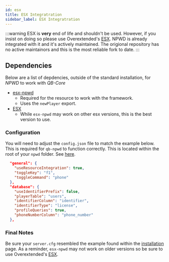 ```yaml
---
id: esx
title: ESX Integratration
sidebar_label: ESX Integratration
---
```


:::warning
ESX is **very** end of life and shouldn't be used. However, if you insist on doing so please use Overextended's [ESX](https://github.com/overextended/es_extended). NPWD is already integrated with it and it's actively maintained. The origional repository has no active maintainors and this is the most reliable fork to date.
:::

## Dependencies
Below are a list of depdencies, outside of the standard installation, for *NPWD* to work with *QB-Core*
- [esx-npwd](https://github.com/overextended/esx-npwd)
    - Required for the resource to work with the framework.
    - Uses the `newPlayer` export.
- [ESX](https://github.com/overextended/es_extended)
    - While `esx-npwd` may work on other esx versions, this is the best version to use.

### Configuration
You will need to adjust the `config.json` file to match the example below. This is required for `qb-npwd` to function correctly. This is located within the root of your `npwd` folder. See [here](https://github.com/project-error/npwd/blob/master/config.json).

```json
  "general": {
    "useResourceIntegration": true,
    "toggleKey": "f1",
    "toggleCommand": "phone"
  },
  "database": {
    "useIdentifierPrefix": false,
    "playerTable": "users",
    "identifierColumn": "identifier",
    "identifierType": "license",
    "profileQueries": true,
    "phoneNumberColumn": "phone_number"
  },
```

### Final Notes
Be sure your `server.cfg` resembled the example found within the [installation](../start/installation#example-final-config) page. As a reminder, `esx-npwd` may not work on older versions so be sure to use Overextended's [ESX](https://github.com/overextended/es_extended).